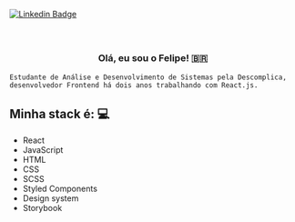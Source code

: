 [![Linkedin Badge](https://img.shields.io/badge/-Linkedin-blue?style=for-the-badge&logo=Linkedin&logoColor=white&link=https://github.com/arthurspk)](https://www.linkedin.com/in/femosilva/)

<h3 align="center">  <br>

Olá, eu sou o Felipe! 🇧🇷
<br>

</h3>

```
Estudante de Análise e Desenvolvimento de Sistemas pela Descomplica, desenvolvedor Frontend há dois anos trabalhando com React.js. 
```
## Minha stack é: 💻

  - React
  - JavaScript
  - HTML
  - CSS
  - SCSS
  - Styled Components
  - Design system
  - Storybook
